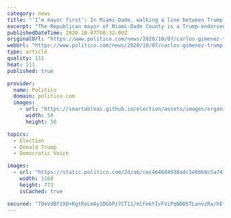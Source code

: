 ```yaml
---
category: news
title: "‘I’m mayor first’: In Miami-Dade, walking a line between Trump and constituents"
excerpt: "The Republican mayor of Miami-Dade County is a Trump-endorsed congressional candidate in a nationally watched swing seat. He’s also the elected leader of the urban heart of South Florida, a coronavirus hot spot that’s home to 2."
publishedDateTime: 2020-10-07T08:32:00Z
originalUrl: "https://www.politico.com/news/2020/10/07/carlos-gimenez-trump-coronavirus-426909"
webUrl: "https://www.politico.com/news/2020/10/07/carlos-gimenez-trump-coronavirus-426909"
type: article
quality: 111
heat: 111
published: true

provider:
  name: Politico
  domain: politico.com
  images:
    - url: "https://smartableai.github.io/election/assets/images/organizations/politico.com-50x50.jpg"
      width: 50
      height: 50

topics:
  - Election
  - Donald Trump
  - Democratic Voice

images:
  - url: "https://static.politico.com/2d/ab/cec464684938adc1e0bb8c5a741d/201006-gimenez-herald-ap-773.jpg"
    width: 1160
    height: 773
    isCached: true

secured: "T0eVdBf2XO+RgtRoLmAy1DGbPz7CT11/mlFekYIvFViPqNDO5TLanvzRa/hEtg0c7kARHLWl7jN8wvnxQ+5zlNW0DNNRpyueldNK8S4DbY4/6l5j4KxRuIIEZSBo6NofIWGg0zraC4PmXqXFL+1luDe/ABknmrRH1Ms90OpPq93F8DRzhDmpLWD9i9s7T32HAQHZDnGQrNvR4e3HP7OKnN7MyRNfRrIKY7MRvJGTxxW83k9D9QrVEyQHDBa3V77TsB2OxBO5+yzLYI4wU3TtWf3eKhnC3FRaD8ZXyBNJ8Xc4tqjwVYY2qNuQxaGNLChWakimZ29FxIp8PirixOIyQFwdFcRJdXdO3Sl4JT4EwDY=;GQazZn+K/+WGfMKmIYHBuw=="
---
```


